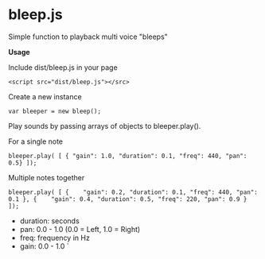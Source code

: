 # **bleep.js**

Simple function to playback multi voice "bleeps"

**Usage**

Include dist/bleep.js in your page

`<script src="dist/bleep.js"></src>`

Create a new instance

`var bleeper = new bleep();`

Play sounds by passing arrays of objects to bleeper.play().

For a single note

`bleeper.play(
[
		{
			"gain": 1.0,
			"duration": 0.1,
			"freq": 440,
			"pan": 0.5}
]);`
	
Multiple notes together

`bleeper.play(
[
		{	
			"gain": 0.2,
			"duration": 0.1,
			"freq": 440,
			"pan": 0.1
		},
		{	
			"gain": 0.4,
			"duration": 0.5,
			"freq": 220,
			"pan": 0.9
		}
]);
`

* duration: seconds
* pan: 0.0 - 1.0 (0.0 = Left, 1.0 = Right)
* freq: frequency in Hz
* gain: 0.0 - 1.0 `
